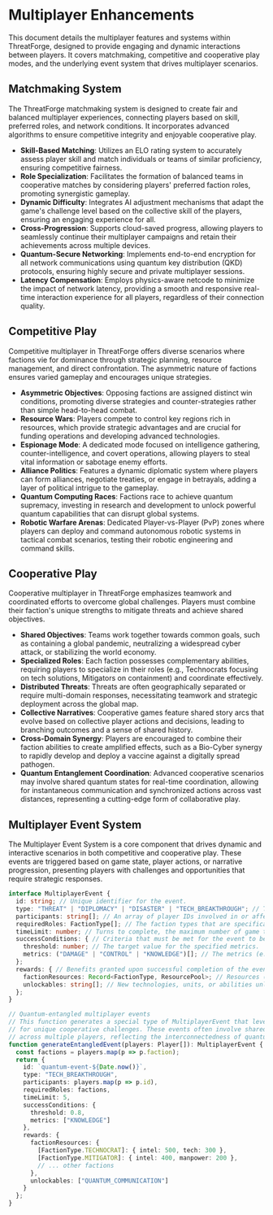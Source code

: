 # Multiplayer Enhancements

This document details the multiplayer features and systems within ThreatForge, designed to provide engaging and dynamic interactions between players. It covers matchmaking, competitive and cooperative play modes, and the underlying event system that drives multiplayer scenarios.

## Matchmaking System

The ThreatForge matchmaking system is designed to create fair and balanced multiplayer experiences, connecting players based on skill, preferred roles, and network conditions. It incorporates advanced algorithms to ensure competitive integrity and enjoyable cooperative play.

*   **Skill-Based Matching**: Utilizes an ELO rating system to accurately assess player skill and match individuals or teams of similar proficiency, ensuring competitive fairness.
*   **Role Specialization**: Facilitates the formation of balanced teams in cooperative matches by considering players' preferred faction roles, promoting synergistic gameplay.
*   **Dynamic Difficulty**: Integrates AI adjustment mechanisms that adapt the game's challenge level based on the collective skill of the players, ensuring an engaging experience for all.
*   **Cross-Progression**: Supports cloud-saved progress, allowing players to seamlessly continue their multiplayer campaigns and retain their achievements across multiple devices.
*   **Quantum-Secure Networking**: Implements end-to-end encryption for all network communications using quantum key distribution (QKD) protocols, ensuring highly secure and private multiplayer sessions.
*   **Latency Compensation**: Employs physics-aware netcode to minimize the impact of network latency, providing a smooth and responsive real-time interaction experience for all players, regardless of their connection quality.

## Competitive Play

Competitive multiplayer in ThreatForge offers diverse scenarios where factions vie for dominance through strategic planning, resource management, and direct confrontation. The asymmetric nature of factions ensures varied gameplay and encourages unique strategies.

*   **Asymmetric Objectives**: Opposing factions are assigned distinct win conditions, promoting diverse strategies and counter-strategies rather than simple head-to-head combat.
*   **Resource Wars**: Players compete to control key regions rich in resources, which provide strategic advantages and are crucial for funding operations and developing advanced technologies.
*   **Espionage Mode**: A dedicated mode focused on intelligence gathering, counter-intelligence, and covert operations, allowing players to steal vital information or sabotage enemy efforts.
*   **Alliance Politics**: Features a dynamic diplomatic system where players can form alliances, negotiate treaties, or engage in betrayals, adding a layer of political intrigue to the gameplay.
*   **Quantum Computing Races**: Factions race to achieve quantum supremacy, investing in research and development to unlock powerful quantum capabilities that can disrupt global systems.
*   **Robotic Warfare Arenas**: Dedicated Player-vs-Player (PvP) zones where players can deploy and command autonomous robotic systems in tactical combat scenarios, testing their robotic engineering and command skills.

## Cooperative Play

Cooperative multiplayer in ThreatForge emphasizes teamwork and coordinated efforts to overcome global challenges. Players must combine their faction's unique strengths to mitigate threats and achieve shared objectives.

*   **Shared Objectives**: Teams work together towards common goals, such as containing a global pandemic, neutralizing a widespread cyber attack, or stabilizing the world economy.
*   **Specialized Roles**: Each faction possesses complementary abilities, requiring players to specialize in their roles (e.g., Technocrats focusing on tech solutions, Mitigators on containment) and coordinate effectively.
*   **Distributed Threats**: Threats are often geographically separated or require multi-domain responses, necessitating teamwork and strategic deployment across the global map.
*   **Collective Narratives**: Cooperative games feature shared story arcs that evolve based on collective player actions and decisions, leading to branching outcomes and a sense of shared history.
*   **Cross-Domain Synergy**: Players are encouraged to combine their faction abilities to create amplified effects, such as a Bio-Cyber synergy to rapidly develop and deploy a vaccine against a digitally spread pathogen.
*   **Quantum Entanglement Coordination**: Advanced cooperative scenarios may involve shared quantum states for real-time coordination, allowing for instantaneous communication and synchronized actions across vast distances, representing a cutting-edge form of collaborative play.

## Multiplayer Event System

The Multiplayer Event System is a core component that drives dynamic and interactive scenarios in both competitive and cooperative play. These events are triggered based on game state, player actions, or narrative progression, presenting players with challenges and opportunities that require strategic responses.

```typescript
interface MultiplayerEvent {
  id: string; // Unique identifier for the event.
  type: "THREAT" | "DIPLOMACY" | "DISASTER" | "TECH_BREAKTHROUGH"; // The category of the event.
  participants: string[]; // An array of player IDs involved in or affected by the event.
  requiredRoles: FactionType[]; // The faction types that are specifically required or best suited to address this event.
  timeLimit: number; // Turns to complete, the maximum number of game turns allowed to resolve the event.
  successConditions: { // Criteria that must be met for the event to be considered successful.
    threshold: number; // The target value for the specified metrics.
    metrics: ("DAMAGE" | "CONTROL" | "KNOWLEDGE")[]; // The metrics (e.g., damage reduction, control gain, knowledge acquisition) used to evaluate success.
  };
  rewards: { // Benefits granted upon successful completion of the event.
    factionResources: Record<FactionType, ResourcePool>; // Resources (e.g., intel, tech, manpower) awarded to specific factions.
    unlockables: string[]; // New technologies, units, or abilities unlocked by completing the event.
  };
}

// Quantum-entangled multiplayer events
// This function generates a special type of MultiplayerEvent that leverages quantum entanglement
// for unique cooperative challenges. These events often involve shared knowledge or synchronized actions
// across multiple players, reflecting the interconnectedness of quantum systems.
function generateEntangledEvent(players: Player[]): MultiplayerEvent {
  const factions = players.map(p => p.faction);
  return {
    id: `quantum-event-${Date.now()}`,
    type: "TECH_BREAKTHROUGH",
    participants: players.map(p => p.id),
    requiredRoles: factions,
    timeLimit: 5,
    successConditions: {
      threshold: 0.8,
      metrics: ["KNOWLEDGE"]
    },
    rewards: {
      factionResources: {
        [FactionType.TECHNOCRAT]: { intel: 500, tech: 300 },
        [FactionType.MITIGATOR]: { intel: 400, manpower: 200 },
        // ... other factions
      },
      unlockables: ["QUANTUM_COMMUNICATION"]
    }
  };
}